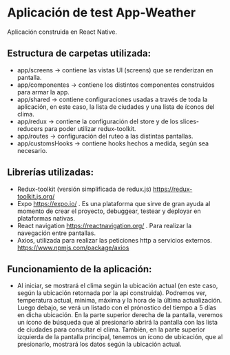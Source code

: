 # Aplicación de test App-Weather

Aplicación construida en React Native.

## Estructura de carpetas utilizada:

* app/screens -> contiene las vistas UI (screens) que se renderizan en pantalla.
* app/componentes -> contiene los distintos componentes construidos para armar la app.
* app/shared -> contiene configuraciones usadas a través de toda la aplicación, en este caso, la lista de ciudades y una lista de íconos del clima.
* app/redux -> contiene la configuración del store y de los slices-reducers para poder utilizar redux-toolkit.
* app/routes -> configuración del ruteo a las distintas pantallas.
* app/customsHooks -> contiene hooks hechos a medida, según sea necesario.

## Librerías utilizadas:

* Redux-toolkit (versión simplificada de redux.js) https://redux-toolkit.js.org/
* Expo https://expo.io/ . Es una plataforma que sirve de gran ayuda al momento de crear el proyecto, debuggear, testear y deployar en plataformas nativas.
* React navigation https://reactnavigation.org/ . Para realizar la navegación entre pantallas.
* Axios, utilizada para realizar las peticiones http a servicios externos. https://www.npmjs.com/package/axios

## Funcionamiento de la aplicación:

* Al iniciar, se mostrará el clima según la ubicación actual (en este caso, según la ubicación retornada por la api construida). Podremos ver, temperatura
  actual, mínima, máxima y la hora de la última actualización. Luego debajo, se verá un listado con el prónostico del tiempo a 5 días en dicha ubicación.
  En la parte superior derecha de la pantalla, veremos un ícono de búsqueda que al presionarlo abrirá la pantalla con las lista de ciudades para consultar el clima.
  También, en la parte superior izquierda de la pantalla principal, tenemos un ícono de ubicación, que al presionarlo, mostrará los datos según la ubicación actual.
  


